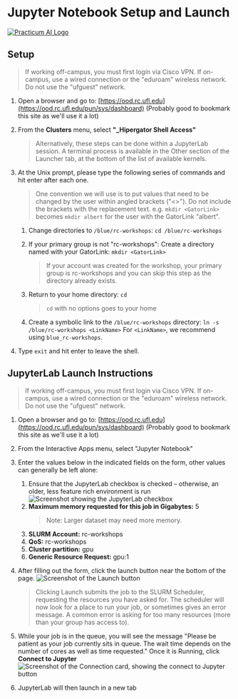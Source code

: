 # Jupyter Notebook Setup and Launch

[![Practicum AI Logo](images/PracticumAI_Logo.jpg)](https://practicumai.org)

## Setup

> If working off-campus, you must first login via Cisco VPN.  If on-campus, use a wired connection or the "eduroam" wireless network.  Do not use the "ufguest" network.

1. Open a browser and go to: [https://ood.rc.ufl.edu](https://ood.rc.ufl.edu/pun/sys/dashboard)
(Probably good to bookmark this site as we'll use it a lot)

1. From the **Clusters** menu, select **"_Hipergator Shell Access"** 
   > Alternatively, these steps can be done within a JupyterLab session. A terminal process is available in the Other section of the Launcher tab, at the bottom of the list of available kernels.

1. At the Unix prompt, please type the following series of commands and hit enter after each one.
   > One convention we will use is to put values that need to be changed by the user within angled brackets ("<>"). Do not include the brackets with the replacement text. e.g. `mkdir <GatorLink>` becomes `mkdir albert` for the user with the GatorLink "albert".

   1. Change directories to `/blue/rc-workshops`: `cd /blue/rc-workshops`
   1. If your primary group is not "rc-workshops": Create a directory named with your GatorLink: `mkdir <GatorLink>`
      > If your account was created for the workshop, your primary group is rc-workshops and you can skip this step as the directory already exists.
   
   1. Return to your home directory: `cd`
      > `cd` with no options goes to your home
   1. Create a symbolic link to the `/blue/rc-workshops` directory: `ln -s /blue/rc-workshops <LinkName>` For `<LinkName>`, we recommend using `blue_rc-workshops`.

1. Type `exit` and hit enter to leave the shell.

## JupyterLab Launch Instructions

> If working off-campus, you must first login via Cisco VPN.  If on-campus, use a wired connection or the "eduroam" wireless network.  Do not use the "ufguest" network.

1. Open a browser and go to: [https://ood.rc.ufl.edu](https://ood.rc.ufl.edu/pun/sys/dashboard)
(Probably good to bookmark this site as we'll use it a lot)

1. From the Interactive Apps menu, select "Jupyter Notebook"

1. Enter the values below in the indicated fields on the form, other values can generally be left alone:
   1. Ensure that the JupyterLab checkbox is checked – otherwise, an older, less feature rich environment is run
   ![Screenshot showing the JupyterLab checkbox](images/JupyterLab_checkbox.png)
   1. **Maximum memory requested for this job in Gigabytes:** 5
      > Note: Larger dataset may need more memory.
   1. **SLURM Account:** rc-workshops
   1. **QoS:** rc-workshops
   1. **Cluster partition:** gpu
   1. **Generic Resource Request:** gpu:1
1. After filling out the form, click the launch button near the bottom of the page.
![Screenshot of the Launch button](images/Launch_button.png)
   > Clicking Launch submits the job to the SLURM Scheduler, requesting the resources you have asked for. The scheduler will now look for a place to run your job, or sometimes gives an error message. A common error is asking for too many resources (more than your group has access to).
1. While your job is in the queue, you will see the message "Please be patient as your job currently sits in queue. The wait time depends on the number of cores as well as time requested."  Once it is Running, click **Connect to Jupyter**
![Screenshot of the Connection card, showing the connect to Jupyter button](images/Connection_card.png)

1. JupyterLab will then launch in a new tab

